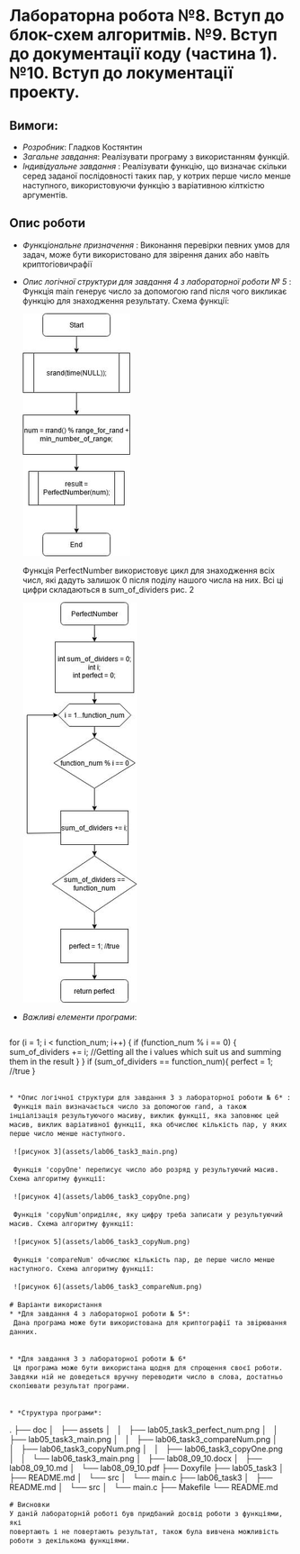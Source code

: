 # Лабораторна робота №8. Вступ до блок-схем алгоритмів. №9. Вступ до документації коду (частина 1). №10. Вступ до локументації проекту.

## Вимоги:
* *Розробник*: Гладков Костянтин
* *Загальне завдання*: Реалізувати програму з використанням функцій.
* *Індивідуальне завдання* : Реалізувати функцію, що визначає скільки серед заданої послідовності таких пар, у котрих перше число менше наступного, використовуючи функцію з варіативною кілткістю аргументів.
## Опис роботи
* *Функціональне призначення* :      Виконання перевірки певних умов для задач, може бути використовано
для звірення даних або навіть криптогiовичрафії

* *Опис логічної структури для завдання 4 з лабораторної роботи № 5* :
	Функція main генерує число за допомогою rand пiсля чого викликає функцію для знаходження результату. Схема функції:
	
	![рисунок 1](assets/lab05_task4_main.png)
	
	Функція PerfectNumber використовує цикл для знаходження всіх числ, які дадуть залишок 0 після поділу нашого числа на них. Всі ці цифри складаються в sum_of_dividers рис. 2
	
	![рисунок 2](assets/lab05_task4_perfect_num.png)
	

* *Важливі елементи програми*:

   ```
for (i = 1; i < function_num; i++) {
	if (function_num % i == 0) {
		sum_of_dividers += i; //Getting all the i values which suit us and summing them in the result
	}
}
if (sum_of_dividers == function_num){
	perfect = 1; //true
}
   ```

  * *Опис логічної структури для завдання 3 з лабораторної роботи № 6* :
	Функція main визначається число за допомогoю rand, а також інціалізація результуючого масиву, виклик функції, яка заповнює цей масив, виклик варіативної функції, яка обчислює кількість пар, у яких перше число менше наступного. 
	
	![рисунок 3](assets/lab06_task3_main.png)
	
	Функція 'copyOne' переписує число або розряд у результуючий масив. Схема алгоритму функції:
	
	![рисунок 4](assets/lab06_task3_copyOne.png)
	
	Функція 'copyNum'оприділяє, яку цифру треба записати у результуючий масив. Схема алгоритму функції:
	
	![рисунок 5](assets/lab06_task3_copyNum.png)
	
	Функція 'compareNum' обчислює кількість пар, де перше число менше наступного. Схема алгоритму функції:
	
	![рисунок 6](assets/lab06_task3_compareNum.png)
	
# Варіанти використання
* *Для завдання 4 з лабораторної роботи № 5*:
    Дана програма може бути використована для криптографiї та звiрювання
данних.
   
	
* *Для завдання 3 з лабораторної роботи № 6*
    Ця програма може бути використана щодня для спрощення своєї роботи.
Завдяки ній не доведеться вручну переводити число в слова, достатньо скопіювати результат програми.

	
* *Структура програми*:
```	
.
├── doc
│   ├── assets
│   │   ├── lab05_task3_perfect_num.png
│   │   ├── lab05_task3_main.png
│   │   ├── lab06_task3_compareNum.png
│   │   ├── lab06_task3_copyNum.png
│   │   ├── lab06_task3_copyOne.png
│   │   └── lab06_task3_main.png
│   ├── lab08_09_10.docx
│   ├── lab08_09_10.md
│   └── lab08_09_10.pdf
├── Doxyfile
├── lab05_task3
│   ├── README.md
│   └── src
│       └── main.c
├── lab06_task3
│   ├── README.md
│   └── src
│       └── main.c
├── Makefile
└── README.md

```
# Висновки
У даній лабораторній роботі був придбаний досвід роботи з функціями, які
повертають і не повертають результат, також була вивчена можливість роботи з декількома функціями.








